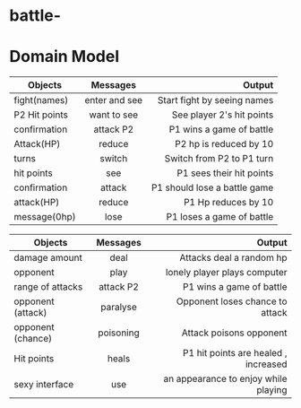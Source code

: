 # battle-



# Domain Model

| Objects       | Messages      | Output                      |
| ------------- |:-------------:| ---------------------------:|
| fight(names)  | enter and see | Start fight by seeing names |
| P2 Hit points | want to see   | See player 2's hit points   |
| confirmation  | attack P2     | P1 wins a game of battle    |
| Attack(HP)    | reduce        | P2 hp is reduced by 10      |
| turns         | switch        | Switch from P2 to P1 turn   |
| hit points    | see           | P1 sees their hit points    |
| confirmation  | attack        | P1 should lose a battle game|
| attack(HP)    | reduce        | P1 Hp reduces by 10         |
| message(0hp)  | lose          | P1 loses a game of battle   |


| Objects          | Messages      | Output                                   |
| ---------------- |:-------------:| ----------------------------------------:|
| damage amount    | deal          | Attacks deal a random hp                 |
| opponent         | play          | lonely player plays computer             |
| range of attacks | attack P2     | P1 wins a game of battle                 |
| opponent (attack)| paralyse      | Opponent loses chance to attack          |
| opponent (chance)| poisoning     | Attack poisons opponent                  |
| Hit points       | heals         | P1 hit points are healed , increased     |
| sexy interface   | use           | an appearance to enjoy while playing     |
